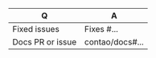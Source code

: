 | Q                | A               |
|------------------|-----------------|
| Fixed issues     | Fixes #...      |
| Docs PR or issue | contao/docs#... |

<!--
Bugfixes should be based on the 4.9 or 4.12 branch and features on the 4.x
branch. Select the correct branch in the "base:" drop-down menu above.

Replace this notice with a short README for your feature/bugfix. This will help
people to understand your PR and can be used as a start for the documentation.
-->
